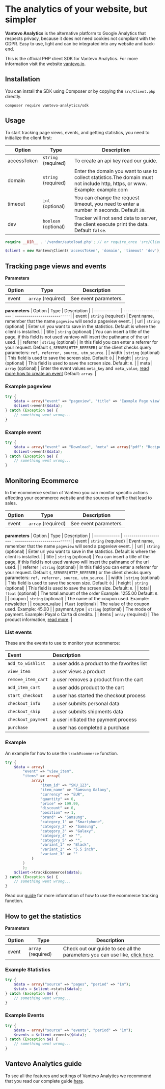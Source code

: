 # The analytics of your website, but simpler
 
**Vantevo Analytics** is the alternative platform to Google Analytics that respects privacy, because it does not need cookies not compliant with the GDPR. Easy to use, light and can be integrated into any website and back-end.
 
This is the official PHP client SDK for Vantevo Analytics. For more information visit the website  [vantevo.io](https://vantevo.io).

## Installation
 
You can install the SDK using Composer or by copying the `src/Client.php` directly.

`composer require vantevo-analytics/sdk`

## Usage 

To start tracking page views, events, and getting statistics, you need to initialize the client first:

| Option        | Type                  | Description                 |
| ------------- | --------------------- | ----------------------------|
| accessToken   | `string`  (required)  | To create an api key read our [guide](https://vantevo.io/docs/account/impostazioni).|
| domain        | `string`  (required)  | Enter the domain you want to use to collect statistics.The domain must not include http, https, or www. Example: example.com  |
| timeout       | `int`     (optional)  |  You can change the request timeout, you need to enter a number in seconds. Default `30`.|
| dev           | `boolean` (optional)  | Tracker will not send data to server, the client execute print the data. Default `false`. |


```php
require __DIR__ . '/vendor/autoload.php'; // or require_once 'src/Client.php';

$client = new Vantevo\Client('accessToken', 'domain', 'timeout' 'dev');
```

## Tracking page views and events

**Parameters**

| Option        | Type                  | Description                 |
| ------------- | --------------------- | ----------------------------|
| event  	    | `array`  (required)   | See event parameters. |

**parameters**
| Option        | Type                  | Description                 |
| ------------- | --------------------- | ----------------------------|
| event         | `string`  (required)  | Event name, remember that the name `pageview` will send a pageview event. |
| url           | `string`  (optional)  | Enter url you want to save in the statistics. Default is where the client is installed. |
| title         | `string`  (optional)  | You can insert a title of the page, if this field is not used vantevo will insert the pathname of the url used. |
| referrer      | `string`  (optional)  | In this field you can enter a referrer for your request.  Default `$_SERVER[HTTP_REFERER]` or the client checks query parameters: `ref, referrer, source, utm_source`. |
| width         | `string`  (optional)  | This field is used to save the screen size. Default: `0`.|
| height        | `string`  (optional)  | This field is used to save the screen size.  Default: `0`. |
| meta          | `array`   (optional)  | Enter the event values `meta_key` and` meta_value`, [read more how to create an event](https://vantevo.io/docs/come-creare-un-evento#evento)  Default: `array`. |

### Example pageview

```php
try {
    $data = array("event" => "pageview", "title" => "Eaxmple Page view");
	$client->event($data);
} catch (Exception $e) {
	// something went wrong...
}
```

### Example event

```php
try {
    $data = array("event" => "Download", "meta" => array("pdf": "Recipes"));
	$client->event($data);
} catch (Exception $e) {
	// something went wrong...
}
```

## Monitoring Ecommerce

In the ecommerce section of Vantevo you can monitor specific actions affecting your ecommerce website and the sources of traffic that lead to sales.

| Option        | Type                  | Description                 |
| ------------- | --------------------- | ----------------------------|
| event  	    | `array`  (required)   | See event parameters. |

**parameters**
| Option        | Type                  | Description                 |
| ------------- | --------------------- | ----------------------------|
| event         | `string`  (required)  | Event name, remember that the name `pageview` will send a pageview event. |
| url           | `string`  (optional)  | Enter url you want to save in the statistics. Default is where the client is installed. |
| title         | `string`  (optional)  | You can insert a title of the page, if this field is not used vantevo will insert the pathname of the url used. |
| referrer      | `string`  (optional)  | In this field you can enter a referrer for your request.  Default `$_SERVER[HTTP_REFERER]` or the client checks query parameters: `ref, referrer, source, utm_source`. |
| width         | `string`  (optional)  | This field is used to save the screen size. Default: `0`.|
| height        | `string`  (optional)  | This field is used to save the screen size.  Default: `0`. |
| total         | `float`   (optional)  | The total amount of the order Example: 1255.00 Default: `0`. |
| coupon        | `string`  (optional)  | The name of the coupon used. Example: newsletter |
| coupon_value  | `float`   (optional)  | The value of the coupon used. Example: 45.00 |
| payment_type  | `string`  (optional)  | The mode of payment. Example: Payal o Carta di credito. |
| items         | `array`   (required)  | The product information, [read more](https://vantevo.io/docs/ecommerce/index). |


### List events

These are the events to use to monitor your ecommerce:

| Event              | Description                                 |
| :----------------- | :------------------------------------------ |
| `add_to_wishlist`  | a user adds a product to the favorites list |
| `view_item`        | a user views a product                      |
| `remove_item_cart` | a user removes a product from the cart      |
| `add_item_cart`    | a user adds product to the cart             |
| `start_checkout`   | a user has started the checkout process     |
| `checkout_info`    | a user submits personal data                |
| `checkout_ship`    | a user submits shipments data               |
| `checkout_payment` | a user initiated the payment process        |
| `purchase`         | a user has completed a purchase             |


### Example

An example for how to use the `trackEcommerce` function.

```php
try {
    $data = array(
		"event" => "view_item",
		"items" => array(
			array(
				"item_id" => "SKU_123",
				"item_name" => "Samsung Galaxy",
				"currency" => "EUR",
				"quantity" => 0,
				"price" => 199.99,
				"discount" => 0,
				"position" => 1,
				"brand" => "Samsung",
				"category_1" => "Smartphone",
				"category_2" => "Samsung",
				"category_3" => "Galaxy",
				"category_4" => "",
				"category_5" => "",
				"variant_1" => "Black",
				"variant_2" => "5.5 inch",
				"variant_3" => ""
			)
		)
		);
	$client->trackEcommerce($data);
} catch (Exception $e) {
	// something went wrong...
}
```

Read our [guide](https://vantevo.io/docs/ecommerce/index/?utm_source=npm&utm_medium=vantevo-analytics-tracker) for more information of how to use the ecommerce tracking function.





## How to get the statistics

**Parameters**

| Option        | Type                  | Description                 |
| ------------- | --------------------- | ----------------------------|
| event         | `array`  (required)  | Check out our guide to see all the parameters you can use like, [click here](https://vantevo.io/docs/api-sdk/api-statistiche#parametri). |

### Example Statistics

```php
try {
    $data = array("source" => "pages", "period" => "1m");
	$stats = $client->stats($data);
} catch (Exception $e) {
	// something went wrong...
}
```

### Example Events

```php
try {
    $data = array("source" => "events", "period" => "1m");
	$events = $client->events($data);
} catch (Exception $e) {
	// something went wrong...
}
```

## Vantevo Analytics guide
 
To see all the features and settings of Vantevo Analytics we recommend that you read our complete guide [here](https://vantevo.io/docs?utm_source=npm&utm_medium=vantevo-analytics-tracker).
 
















